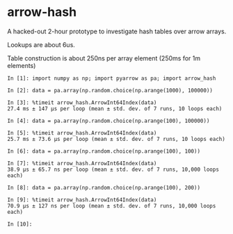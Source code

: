 # arrow-hash

A hacked-out 2-hour prototype to investigate hash tables over arrow arrays.

Lookups are about 6us. 

Table construction is about 250ns per array element (250ms for 1m elements)

```
In [1]: import numpy as np; import pyarrow as pa; import arrow_hash

In [2]: data = pa.array(np.random.choice(np.arange(1000), 100000))

In [3]: %timeit arrow_hash.ArrowInt64Index(data)
27.4 ms ± 147 µs per loop (mean ± std. dev. of 7 runs, 10 loops each)

In [4]: data = pa.array(np.random.choice(np.arange(100), 100000))

In [5]: %timeit arrow_hash.ArrowInt64Index(data)
25.7 ms ± 73.6 µs per loop (mean ± std. dev. of 7 runs, 10 loops each)

In [6]: data = pa.array(np.random.choice(np.arange(100), 100))

In [7]: %timeit arrow_hash.ArrowInt64Index(data)
38.9 µs ± 65.7 ns per loop (mean ± std. dev. of 7 runs, 10,000 loops each)

In [8]: data = pa.array(np.random.choice(np.arange(100), 200))

In [9]: %timeit arrow_hash.ArrowInt64Index(data)
70.9 µs ± 127 ns per loop (mean ± std. dev. of 7 runs, 10,000 loops each)

In [10]: 
```

